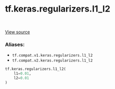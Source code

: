 <div itemscope itemtype="http://developers.google.com/ReferenceObject">
<meta itemprop="name" content="tf.keras.regularizers.l1_l2" />
<meta itemprop="path" content="Stable" />
</div>

# tf.keras.regularizers.l1_l2

<!-- Insert buttons -->

<table class="tfo-notebook-buttons tfo-api" align="left">
</table>

<a target="_blank" href="/code/stable/tensorflow/python/keras/regularizers.py">View source</a>



<!-- Start diff -->


### Aliases:

* `tf.compat.v1.keras.regularizers.l1_l2`
* `tf.compat.v2.keras.regularizers.l1_l2`


``` python
tf.keras.regularizers.l1_l2(
    l1=0.01,
    l2=0.01
)
```



<!-- Placeholder for "Used in" -->
